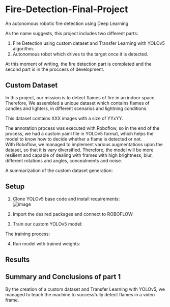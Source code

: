 # Fire-Detection-Final-Project
An autonomous robotic fire detection using Deep Learning

As the name suggests, this project includes two different parts:<br>
1. Fire Detection using custom dataset and Transfer Learning with YOLOv5 algorithm.
2. Autonomous robot which drives to the target once it is detected.<br>

At this moment of writing, the fire detection part is completed and the second part is in the proccess of development.

## Custom Dataset

In this project, our mission is to detect flames of fire in an indoor space.
Therefore, We assembled a unique dataset which contains flames of candles and lighters, in different scenarios and lightning conditions.

This dataset contains XXX images with a size of YYxYY.<br>

The annotation process was executed with Roboflow, so in the end of the process, we had a custom yaml file in YOLOv5 format, which helps the model to know how to decide whether a flame is detected or not.<br>
With Roboflow, we managed to implement various augmentations upon the dataset, so that it is vary diversified.
Therefore, the model will be more resilient and capable of dealing with frames with high brightness, blur, different rotations and angles, concealments and noise.  

A summarization of the custom dataset generation:<br>



## Setup

1. Clone YOLOv5 base code and install requirements:<br>
![image](https://user-images.githubusercontent.com/121958931/220930034-1bab3649-2123-40ce-bb31-117c3a29f37b.png)

2. Import the desired packages and connect to ROBOFLOW:<br>

3. Train our custom YOLOv5 model:<br>


The training process:<br>


4. Run model with trained weights:<br>


## Results



## Summary and Conclusions of part 1

By the creation of a custom dataset and Transfer Learning with YOLOv5, we managed to teach the machine to successfully detect flames in a video frame.

